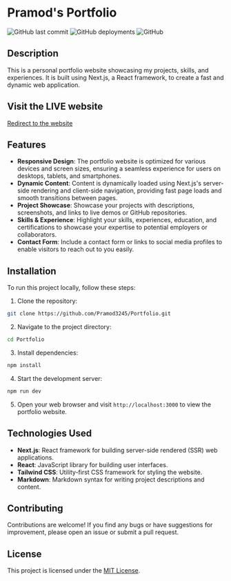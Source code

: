 # Pramod's Portfolio

![GitHub last commit](https://img.shields.io/github/last-commit/[username]/[repository]?style=flat-square)
![GitHub deployments](https://img.shields.io/github/deployments/[username]/[repository]/Production?style=flat-square)
![GitHub](https://img.shields.io/github/license/[username]/[repository]?style=flat-square)

## Description

This is a personal portfolio website showcasing my projects, skills, and experiences. It is built using Next.js, a React framework, to create a fast and dynamic web application.

## Visit the LIVE website
[Redirect to the website](https://portfolio-wine-ten-66.vercel.app/)

## Features

- **Responsive Design**: The portfolio website is optimized for various devices and screen sizes, ensuring a seamless experience for users on desktops, tablets, and smartphones.
- **Dynamic Content**: Content is dynamically loaded using Next.js's server-side rendering and client-side navigation, providing fast page loads and smooth transitions between pages.
- **Project Showcase**: Showcase your projects with descriptions, screenshots, and links to live demos or GitHub repositories.
- **Skills & Experience**: Highlight your skills, experiences, education, and certifications to showcase your expertise to potential employers or collaborators.
- **Contact Form**: Include a contact form or links to social media profiles to enable visitors to reach out to you easily.

## Installation

To run this project locally, follow these steps:

1. Clone the repository:

```bash
git clone https://github.com/Pramod3245/Portfolio.git
```

2. Navigate to the project directory:

```bash
cd Portfolio
```

3. Install dependencies:

```bash
npm install
```

4. Start the development server:

```bash
npm run dev
```

5. Open your web browser and visit `http://localhost:3000` to view the portfolio website.

## Technologies Used

- **Next.js**: React framework for building server-side rendered (SSR) web applications.
- **React**: JavaScript library for building user interfaces.
- **Tailwind CSS**: Utility-first CSS framework for styling the website.
- **Markdown**: Markdown syntax for writing project descriptions and content.

## Contributing

Contributions are welcome! If you find any bugs or have suggestions for improvement, please open an issue or submit a pull request.

## License

This project is licensed under the [MIT License](LICENSE).

